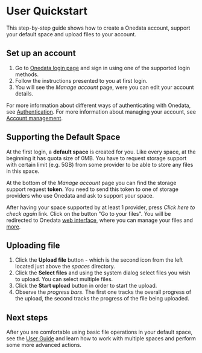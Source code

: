 # User Quickstart
This step-by-step guide shows how to create a Onedata account, support your default space and upload files to your account.

## Set up an account
1. Go to [Onedata login page](https://onedata.org/login) and sign in using one of the supported login methods.
2. Follow the instructions presented to you at first login.
3. You will see the *Manage account* page, were you can edit your account details.

For more information about different ways of authenticating with Onedata, see [Authentication](solutions/authentication.md).
For more information about managing your account, see [Account management](account_management.md).

## Supporting the Default Space
At the first login, a **default space** is created for you.
Like every space, at the beginning it has quota size of 0MB. You have to request storage support with certain limit (e.g. 5GB) from some provider to be able to store any files in this space.

At the bottom of the *Manage account* page you can find the storage support request **token**. You need to send this token to one of storage providers who use Onedata and ask to support your space.

After having your space supported by at least 1 provider, press *Click here to check again* link. Click on the button "Go to your files". You will be redirected to Onedata [web interface](user_guide.md), where you can manage your files and [more](user_guide.md).

## Uploading file
1. Click the **Upload file** button - which is the second icon from the left located just above the *spaces* directory.
2. Click the **Select files** and using the system dialog select files you wish to upload. You can select multiple files.
3. Click the **Start upload** button in order to start the upload.
4. Observe the *progress bars*. The first one tracks the overall progress of the upload, the second tracks the progress of the file being uploaded.

## Next steps
After you are comfortable using basic file operations in your default space, see the [User Guide](user_guide.md) and learn how to work with multiple spaces and perform some more advanced actions.
